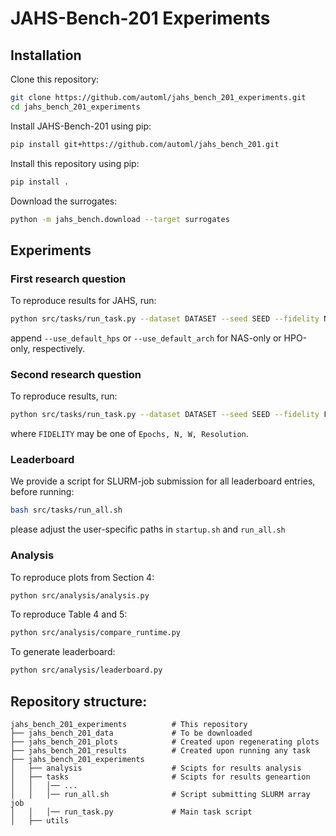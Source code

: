 # JAHS-Bench-201 Experiments


## Installation

Clone this repository:

```bash
git clone https://github.com/automl/jahs_bench_201_experiments.git
cd jahs_bench_201_experiments
```

Install JAHS-Bench-201 using pip:

```bash
pip install git+https://github.com/automl/jahs_bench_201.git
```

Install this repository using pip:

```bash
pip install .
```

Download the surrogates:

```bash
python -m jahs_bench.download --target surrogates
```

    

## Experiments

### First research question
To reproduce results for JAHS, run:

```bash
python src/tasks/run_task.py --dataset DATASET --seed SEED --fidelity None
```

append `--use_default_hps` or `--use_default_arch` for NAS-only or HPO-only, respectively.

### Second research question
To reproduce results, run:

```bash
python src/tasks/run_task.py --dataset DATASET --seed SEED --fidelity FIDELITY
```

where `FIDELITY` may be one of `Epochs, N, W, Resolution`.

### Leaderboard

We provide a script for SLURM-job submission for all leaderboard entries, before running:

```bash
bash src/tasks/run_all.sh
```

please adjust the user-specific paths in `startup.sh` and `run_all.sh`

### Analysis

To reproduce plots from Section 4:

```bash
python src/analysis/analysis.py
```

To reproduce Table 4 and 5:

```bash
python src/analysis/compare_runtime.py
```

To generate leaderboard: 

```bash
python src/analysis/leaderboard.py
```


## Repository structure:

    jahs_bench_201_experiments          # This repository
    ├── jahs_bench_201_data             # To be downloaded
    ├── jahs_bench_201_plots            # Created upon regenerating plots
    ├── jahs_bench_201_results          # Created upon running any task
    ├── jahs_bench_201_experiments
    │   ├── analysis                    # Scipts for results analysis
    │   ├── tasks                       # Scipts for results geneartion
    │   │   │── ...
    │   │   │── run_all.sh              # Script submitting SLURM array job
    │   │   │── run_task.py             # Main task script
    │   ├── utils
